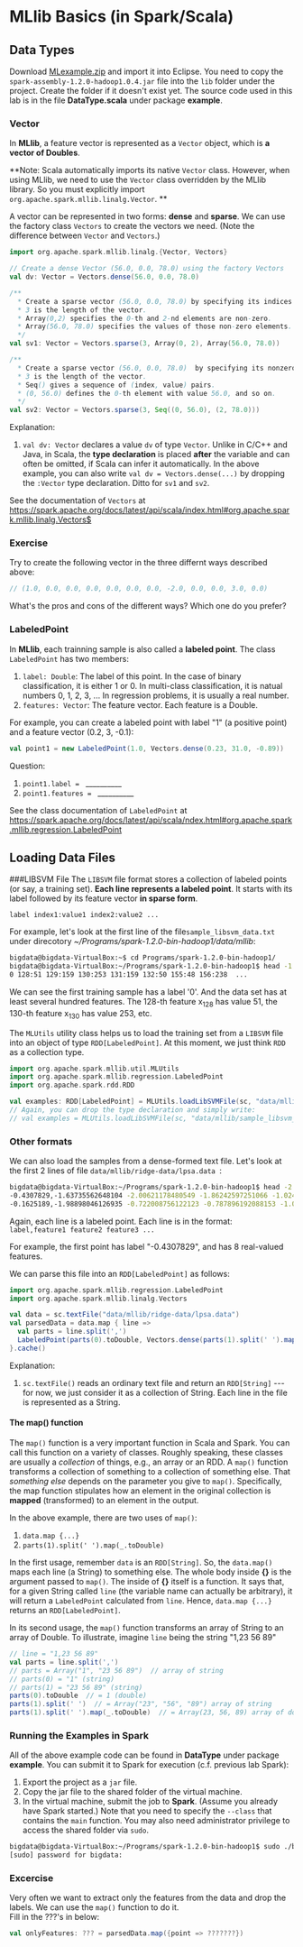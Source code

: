 # MLlib Basics (in Spark/Scala)

## Data Types

Download [MLexample.zip](MLexample.zip) and import it into Eclipse. You need to copy the `spark-assembly-1.2.0-hadoop1.0.4.jar` file into the `lib` folder under the project. Create the folder if it doesn't exist yet. The source code used in this lab is in the file **DataType.scala** under package **example**.

### Vector

In **MLlib**, a feature vector is represented as a `Vector` object, which is **a vector of Doubles**.

**Note: Scala automatically imports its native `Vector` class. However, when using MLlib, we need to use the `Vector` class overridden by the MLlib library. So you must explicitly import `org.apache.spark.mllib.linalg.Vector`. **

A vector can be represented in two forms: **dense** and **sparse**. We can use the factory class `Vectors` to create the vectors we need. (Note the difference between `Vector` and `Vectors`.)

```scala
import org.apache.spark.mllib.linalg.{Vector, Vectors}

// Create a dense Vector (56.0, 0.0, 78.0) using the factory Vectors
val dv: Vector = Vectors.dense(56.0, 0.0, 78.0)

/** 
  * Create a sparse vector (56.0, 0.0, 78.0) by specifying its indices and values corresponding to nonzero entries.
  * 3 is the length of the vector.
  * Array(0,2) specifies the 0-th and 2-nd elements are non-zero.
  * Array(56.0, 78.0) specifies the values of those non-zero elements.
  */
val sv1: Vector = Vectors.sparse(3, Array(0, 2), Array(56.0, 78.0))

/** 
  * Create a sparse vector (56.0, 0.0, 78.0)  by specifying its nonzero entries.
  * 3 is the length of the vector.
  * Seq() gives a sequence of (index, value) pairs.
  * (0, 56.0) defines the 0-th element with value 56.0, and so on.
  */
val sv2: Vector = Vectors.sparse(3, Seq((0, 56.0), (2, 78.0)))
```
Explanation:
1. `val dv: Vector` declares a value `dv` of type `Vector`. Unlike in C/C++ and Java, in Scala, the **type declaration** is placed **after** the variable and can often be omitted, if Scala can infer it automatically. In the above example, you can also write `val dv = Vectors.dense(...)` by dropping the `:Vector` type declaration. Ditto for `sv1` and `sv2`.

See the documentation of `Vectors` at https://spark.apache.org/docs/latest/api/scala/index.html#org.apache.spark.mllib.linalg.Vectors$

### Exercise
Try to create the following vector in the three differnt ways described above:
```scala
// (1.0, 0.0, 0.0, 0.0, 0.0, 0.0, 0.0, -2.0, 0.0, 0.0, 3.0, 0.0)
```
What's the pros and cons of the different ways? Which one do you prefer?

### LabeledPoint
In **MLlib**, each trainning sample is also called a **labeled point**. The class `LabeledPoint` has two members:
1. `label: Double`: The label of this point. In the case of binary classification, it is either 1 or 0. In multi-class classification, it is natual numbers 0, 1, 2, 3, ... In regression problems, it is usually a real number.
2. `features: Vector`: The feature vector. Each feature is a Double.

For example, you can create a labeled point with label "1" (a positive point) and a feature vector (0.2, 3, -0.1):  
```scala
val point1 = new LabeledPoint(1.0, Vectors.dense(0.23, 31.0, -0.89))
```
Question:  
1. `point1.label = ` \_\_\_\_\_\_\_\_\_\_
2. `point1.features = ` \_\_\_\_\_\_\_\_\_\_

See the class documentation of `LabeledPoint` at https://spark.apache.org/docs/latest/api/scala/ndex.html#org.apache.spark.mllib.regression.LabeledPoint

## Loading Data Files

###LIBSVM File
The `LIBSVM` file format stores a collection of labeled points (or say, a training set). **Each line represents a labeled point**. It starts with its label followed by its feature vector **in sparse form**.

`label index1:value1 index2:value2 ...`

For example, let's look at the first line of the file`sample_libsvm_data.txt` under direcotory *~/Programs/spark-1.2.0-bin-hadoop1/data/mllib*:

```bash
bigdata@bigdata-VirtualBox:~$ cd Programs/spark-1.2.0-bin-hadoop1/
bigdata@bigdata-VirtualBox:~/Programs/spark-1.2.0-bin-hadoop1$ head -1 data/mllib/sample_libsvm_data.txt 
0 128:51 129:159 130:253 131:159 132:50 155:48 156:238  ...
```

We can see the first training sample has a label '0'. And the data set has at least several hundred features. The 128-th feature x<sub>128</sub> has value 51, 
the 130-th feature x<sub>130</sub> has value 253, etc.

The `MLUtils` utility class helps us to load the training set from a `LIBSVM` file into an object of type `RDD[LabeledPoint]`. At this moment, we just think `RDD` as a collection type.

```scala
import org.apache.spark.mllib.util.MLUtils
import org.apache.spark.mllib.regression.LabeledPoint
import org.apache.spark.rdd.RDD

val examples: RDD[LabeledPoint] = MLUtils.loadLibSVMFile(sc, "data/mllib/sample_libsvm_data.txt")
// Again, you can drop the type declaration and simply write:
// val examples = MLUtils.loadLibSVMFile(sc, "data/mllib/sample_libsvm_data.txt")
```

### Other formats
We can also load the samples from a dense-formed text file. Let's look at the first 2 lines of file `data/mllib/ridge-data/lpsa.data `:  
```bash
bigdata@bigdata-VirtualBox:~/Programs/spark-1.2.0-bin-hadoop1$ head -2 data/mllib/ridge-data/lpsa.data 
-0.4307829,-1.63735562648104 -2.00621178480549 -1.86242597251066 -1.02470580167082 -0.522940888712441 -0.863171185425945 -1.04215728919298 -0.864466507337306
-0.1625189,-1.98898046126935 -0.722008756122123 -0.787896192088153 -1.02470580167082 -0.522940888712441 -0.863171185425945 -1.04215728919298 -0.864466507337306
```
Again, each line is a labeled point. Each line is in the format:  
``label,feature1 feature2 feature3 ...``

For example, the first point has label "-0.4307829", and has 8 real-valued features.

We can parse this file into an `RDD[LabeledPoint]`  as follows:
```scala
import org.apache.spark.mllib.regression.LabeledPoint
import org.apache.spark.mllib.linalg.Vectors

val data = sc.textFile("data/mllib/ridge-data/lpsa.data")
val parsedData = data.map { line =>
  val parts = line.split(',')
  LabeledPoint(parts(0).toDouble, Vectors.dense(parts(1).split(' ').map(_.toDouble)))
}.cache()
```
Explanation:  
1. `sc.textFile()` reads an ordinary text file and return an `RDD[String]` --- for now, we just consider it as a collection of String. Each line in the file is represented as a String.


#### The **map()** function
The `map()` function is a very important function in Scala and Spark.
You can call this function on a variety of classes.
Roughly speaking, these classes are usually a *collection* of things,
e.g., an array or an RDD.
A `map()` function transforms a collection of something to a collection of something else. 
That *something else* depends on the parameter you give to `map()`.
Specifically, the map function stipulates how an element in the original collection is **mapped** (transformed) to an element in the output.

In the above example, there are two uses of `map()`:
1. `data.map {...}`
2. `parts(1).split(' ').map(_.toDouble)`

In the first usage, remember `data` is an `RDD[String]`. So, the `data.map()` maps each line (a String) to something else.
The whole body inside **{}** is the argument passed to `map()`.
The inside of **{}** itself is a function.
It says that, for a given String called `line` (the variable name can actually be arbitrary),
it will return a `LabeledPoint` calculated from `line`.
Hence, `data.map {...}` returns an `RDD[LabeledPoint]`.

In its second usage, the `map()` function transforms an array of String to an array of Double.
To illustrate, imagine `line` being the string "1,23 56 89"
```scala
// line = "1,23 56 89"
val parts = line.split(',')
// parts = Array("1", "23 56 89")  // array of string
// parts(0) = "1" (string)
// parts(1) = "23 56 89" (string)
parts(0).toDouble  // = 1 (double)
parts(1).split(' ')  // = Array("23", "56", "89") array of string
parts(1).split(' ').map(_.toDouble)  // = Array(23, 56, 89) array of double
```
### Running the Examples in Spark
All of the above example code can be found in **DataType** under package **example**. You can submit it to Spark for execution (c.f. previous lab Spark):

1. Export the project as a `jar` file.
2. Copy the jar file to the shared folder of the virtual machine.
3. In the virtual machine, submit the job to **Spark**. (Assume you already have Spark started.) Note that you need to specify the `--class` that contains the `main` function. You may also need administrator privilege to access the shared folder via `sudo`.

```bash
bigdata@bigdata-VirtualBox:~/Programs/spark-1.2.0-bin-hadoop1$ sudo ./bin/spark-submit --class "example.DataType" --master spark://localhost:7077 /path/to/MLexample.jar
[sudo] password for bigdata: 
```

### Excercise
Very often we want to extract only the features from the data and drop the labels. We can use the `map()` function to do it.  
Fill in the ???'s in below:  
```scala
val onlyFeatures: ??? = parsedData.map({point => ???????})
```
